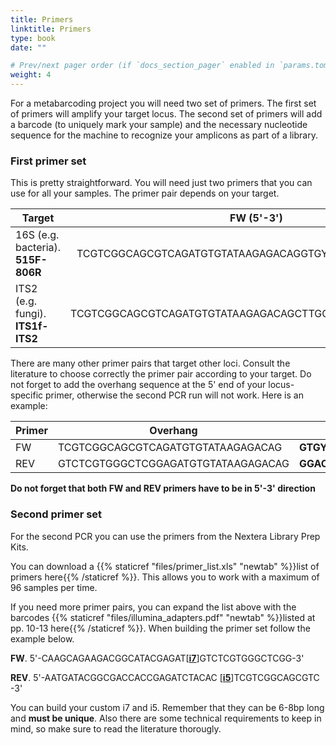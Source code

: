 ```yaml
---
title: Primers
linktitle: Primers
type: book
date: ""

# Prev/next pager order (if `docs_section_pager` enabled in `params.toml`)
weight: 4
---
```


For a metabarcoding project you will need two set of primers. The first set of primers will amplify your target locus. The second set of primers will add a barcode (to uniquely mark your sample) and the necessary nucleotide sequence for the machine to recognize your amplicons as part of a library.

### First primer set

This is pretty straightforward. You will need just two primers that you can use for all your samples. The primer pair depends on your target.

| Target                             |                       FW (5'-3')                        |                      REV (5'-3')                       |
| ---------------------------------- | :-----------------------------------------------------: | :----------------------------------------------------: |
| 16S (e.g. bacteria). **515F-806R** |  TCGTCGGCAGCGTCAGATGTGTATAAGAGACAGGTGYCAGCMGCCGCGGTAA   | GTCTCGTGGGCTCGGAGATGTGTATAAGAGACAGGGACTACNVGGGTWTCTAAT |
| ITS2 (e.g. fungi). **ITS1f-ITS2**  | TCGTCGGCAGCGTCAGATGTGTATAAGAGACAGCTTGGTCATTTAGAGGAAGTAA | GTCTCGTGGGCTCGGAGATGTGTATAAGAGACAGGCTGCGTTCTTCATCGATGC |

There are many other primer pairs that target other loci. Consult the literature to choose correctly the primer pair according to your target. Do not forget to add the overhang sequence at the 5' end of your locus-specific primer, otherwise the second PCR run will not work. Here is an example:

| Primer | Overhang                           | Locus-specific           | Final primer                                               |
| ------ | ---------------------------------- | ------------------------ | ---------------------------------------------------------- |
| FW     | TCGTCGGCAGCGTCAGATGTGTATAAGAGACAG  | **GTGYCAGCMGCCGCGGTAA**  | TCGTCGGCAGCGTCAGATGTGTATAAGAGACAG**GTGYCAGCMGCCGCGGTAA**   |
| REV    | GTCTCGTGGGCTCGGAGATGTGTATAAGAGACAG | **GGACTACNVGGGTWTCTAAT** | GTCTCGTGGGCTCGGAGATGTGTATAAGAGACAG**GGACTACNVGGGTWTCTAAT** |

**Do not forget that both FW and REV primers have to be in 5'-3' direction**

### Second primer set

For the second PCR you can use the primers from the Nextera Library Prep Kits. 

You can download a {{% staticref "files/primer_list.xls" "newtab" %}}list of primers here{{% /staticref %}}. This allows you to work with a maximum of 96 samples per time.

If you need more primer pairs, you can expand the list above with the barcodes {{% staticref "files/illumina_adapters.pdf" "newtab" %}}listed at pp. 10-13 here{{% /staticref %}}. When building the primer set follow the example below.

**FW**. 5'-CAAGCAGAAGACGGCATACGAGAT[**<u>i7</u>**]GTCTCGTGGGCTCGG-3'

**REV**. 5'-AATGATACGGCGACCACCGAGATCTACAC [**<u>i5</u>**]TCGTCGGCAGCGTC -3'

You can build your custom i7 and i5. Remember that they can be 6-8bp long and **must be unique**. Also there are some technical requirements to keep in mind, so make sure to read the literature thorougly.

